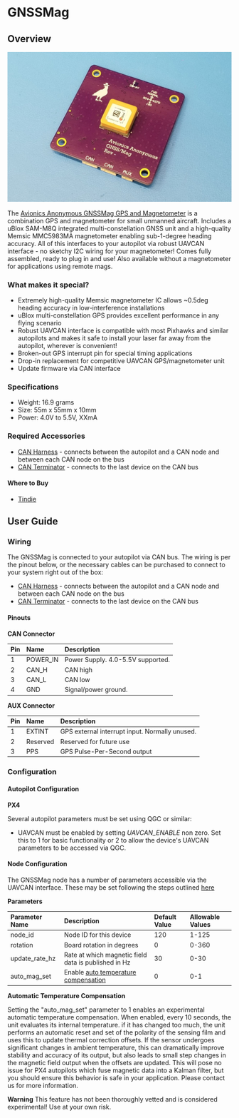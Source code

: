 # GNSSMag

## Overview

![GNSSMag GPS and Magnetometer](../.gitbook/assets/gnssmag.png)

The [Avionics Anonymous GNSSMag GPS and Magnetometer](https://www.tindie.com/products/avionicsanonymous/uavcan-gps-magnetometer/) is a combination GPS and magnetometer for small unmanned aircraft. Includes a uBlox SAM-M8Q integrated multi-constellation GNSS unit and a high-quality Memsic MMC5983MA magnetometer enabling sub-1-degree heading accuracy. All of this interfaces to your autopilot via robust UAVCAN interface - no sketchy I2C wiring for your magnetometer! Comes fully assembled, ready to plug in and use! Also available without a magnetometer for applications using remote mags.

### What makes it special?

* Extremely high-quality Memsic magnetometer IC allows ~0.5deg heading accuracy in low-interference installations
* uBlox multi-constellation GPS provides excellent performance in any flying scenario
* Robust UAVCAN interface is compatible with most Pixhawks and similar autopilots and makes it safe to install your laser far away from the autopilot, wherever is convenient!
* Broken-out GPS interrupt pin for special timing applications
* Drop-in replacement for competitive UAVCAN GPS/magnetometer unit
* Update firmware via CAN interface

### Specifications

* Weight: 16.9 grams
* Size: 55m x 55mm x 10mm
* Power: 4.0V to 5.5V, XXmA

### Required Accessories

* [CAN Harness](https://www.tindie.com/products/avionicsanonymous/uavcan-interconnect-cable/) - connects between the autopilot and a CAN node and between each CAN node on the bus
* [CAN Terminator](https://www.tindie.com/products/avionicsanonymous/uavcan-jst-terminator/) - connects to the last device on the CAN bus

#### Where to Buy

* [Tindie](https://www.tindie.com/products/avionicsanonymous/uavcan-gps-magnetometer/)

## User Guide

### Wiring

The GNSSMag is connected to your autopilot via CAN bus. The wiring is per the pinout below, or the necessary cables can be purchased to connect to your system right out of the box:

* [CAN Harness](https://www.tindie.com/products/avionicsanonymous/uavcan-interconnect-cable/) - connects between the autopilot and a CAN node and between each CAN node on the bus
* [CAN Terminator](https://www.tindie.com/products/avionicsanonymous/uavcan-jst-terminator/) - connects to the last device on the CAN bus

#### Pinouts

**CAN Connector**

| Pin | Name | Description |
| :--- | :--- | :--- |
| 1 | POWER\_IN | Power Supply. 4.0-5.5V supported. |
| 2 | CAN\_H | CAN high |
| 3 | CAN\_L | CAN low |
| 4 | GND | Signal/power ground. |

**AUX Connector**

| Pin | Name | Description |
| :--- | :--- | :--- |
| 1 | EXTINT | GPS external interrupt input. Normally unused. |
| 2 | Reserved | Reserved for future use |
| 3 | PPS | GPS Pulse-Per-Second output |

### Configuration

#### Autopilot Configuration

**PX4**

Several autopilot parameters must be set using QGC or similar:

* UAVCAN must be enabled by setting _UAVCAN\_ENABLE_ non zero. Set this to 1 for basic functionality or 2 to allow the device's UAVCAN parameters to be accessed via QGC.

#### Node Configuration

The GNSSMag node has a number of parameters accessible via the UAVCAN interface. These may be set following the steps outlined [here](../general/parameters.md)

**Parameters**

| Parameter Name | Description | Default Value | Allowable Values |
| :--- | :--- | :--- | :--- |
| node\_id | Node ID for this device | 120 | 1-125 |
| rotation | Board rotation in degrees | 0 | 0-360 |
| update\_rate\_hz | Rate at which magnetic field data is published in Hz | 30 | 0-30 |
| auto\_mag\_set | Enable [auto temperature compensation](minimag.md#automatic-temperature-compensation) | 0 | 0-1 |

**Automatic Temperature Compensation**

Setting the "auto\_mag\_set" parameter to 1 enables an experimental automatic temperature compensation. When enabled, every 10 seconds, the unit evaluates its internal temperature. if it has changed too much, the unit performs an automatic reset and set of the polarity of the sensing film and uses this to update thermal correction offsets. If the sensor undergoes significant changes in ambient temperature, this can dramatically improve stability and accuracy of its output, but also leads to small step changes in the magnetic field output when the offsets are updated. This will pose no issue for PX4 autopilots which fuse magnetic data into a Kalman filter, but you should ensure this behavior is safe in your application. Please contact us for more information.

**Warning** This feature has not been thoroughly vetted and is considered experimental! Use at your own risk.

